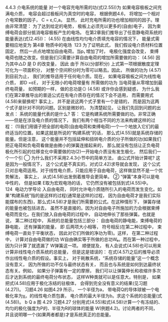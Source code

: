 4.4.3 介电系统的能量
对一个电容充电所需的功(式(2.55))为
如果电容极板之间充满电介质， 电容会超过极板间为真空时的电容， 根据例题4.6， 将增加一个相对介电常数的因子，
C = ε,C,a。
显然， 此时充电所需的功也增加相同的因子。理由非常清楚： 为了达到给定的电势， 极板上必须充以更多的(自由)电子， 因为束缚电荷会部分抵消电容极板产生的电场。
在第2章我们推导出了任意静电荷系统的能量表达(式(2.45))：
(4.55)
在由线性均匀电介质填充电容的情况下， 能量式需要相应地变为
第4章 物质中的电场  123
为了证明此式， 我们假设电介质材料位置固定， 然后一点点地增加自由电荷。当p₁ 增加了时， 电极化强度会改变， 束缚电荷也随之改变。但是我们只需要计算自由电荷的增加所需要做的功：
(4.56)
因为其中△D 是 D 的改变量， 因此
由于
所以(分部积分)
上式第一项根据散度定理可化为一项面积分， 对整个空间积分时为零可以略去。因此， 所做的功为
(4.57)
到目前为止， 我们的推导适用于任何电介质。现在， 如果电容极板之间为线性电介质， 即D =εE， 对于无限小的电荷增量有
所需做的功为
当电荷量从零增加到最终电荷量， 如预期的一样， 做的总功是⊙
(4.58)
或许你会感到疑惑， 为什么我们在第2章推导出的普适公式在有电介质存在的情况下会不适用， 而需要用式(4.58)来替换呢? 事实上， 并不是说这两个式子里有一个是错的， 而是因为这两个式子是针对不同的问题。区别是微妙的， 为清楚起见， 让我们先回到问题的出发点： 系统的能量代表的是什么? 答： 它是构建系统所需要做的功。非常正确——但是在涉及电介质的情况下， 我们有两个相当不同的方法来构建这样的过程： (1)我们用镊子把全部的电荷(自由电荷和束缚电荷)一个一个地放入它们的最终适当的位置。如果这就是所说的“构建系统”的话， 那么式(4.55)就是系统存储的能量。但是注意， 这个能量并不包括延伸和扭转电介质的分子所做的功(如果我们把正电荷和负电荷看做是由微小的弹簧连接起来的， 那么就没有包括让正负电荷极化所引起的位移变化中需要做的功(2)一开始电介质没有发生极化， 然后我们一个一个引 
◯ 为什么我们不采用2.4.3小节中的简单方法， 由公式开始计算呢? 这是因为一般情况下， 这个公式是不真实的。对式(2.42)求导就会发现， 这个公式只对总电荷适用。对于线性电介质，只能应用于自由电荷，这样做显然不是一个优势解法， 事实上， 从式(4.58)出发倒着推导会更简单。
② “弹簧”本身可以是电中性的， 但是如果 E取为宏观电场的话， 它仍然没有被包括到式(4.55)中。
124  电动力学导论
入自由电荷， 同时允许电介质随所引入的电荷而发生变化。如果“构建系统”指的是这样的过程(通常是这样的过程， 因为自由电荷才是我们实际能摆布的东西)，那么式(4.58)才是我们所需要的公式。在这种情形下， 弹簧存储的能量也被包括进去， 虽然不是直接的。因为对自由电子所施加的力会根据束缚电荷而变化。在我们放入自由电荷的过程中， 自动地伸长了那些弹簧。也就是说， 第二种过程中， 系统的总能量包括三部分： 自由电荷的静电能，束缚电荷的静电能， 还有弹簧的能量， 即
后两项大小相等， 符号相反(在第二种过程中， 束缚电荷一直处于平衡状态， 因此对它们所做的净功为零)。这样， 在第二种过程中， 计算对自由电荷做的功 W自由确实等于所做的总功W₈。而在第一种过程中， 因为只计算了就遗漏了 W弹簧这一项。
顺便提及， 有人会说式(4.58)也可以用来计算非线性电介质系统的总能量， 但是这是错误的： 在式(4.57)之后的推导必须作出线性电介质的假设。事实上， 对于耗散系统，“系统存储的能量”这一个概念没有意义， 因为所做的功不仅与最终状态有关， 而且也与系统是如何到达最终状态有关。例如， 如果分子弹簧有一定的摩擦， 我们可以让弹簧伸长和收缩许多次后才达到系统的最终电荷分布状态， 这样W种类就可以是任意大。特别是， 如果把式(4.58)应用于极化冻结的驻极体， 会得到完全没有意义的结果(见习题(4.27))。
习题4.26 如图4.29 所示， 一个半径为a， 带电荷Q的导体球被一个电极化率为χ。的线性电介质包裹， 电介质的最大半径为b。求这个系统的总能量(式(4.58))。
b
Q
a
图 4.29
习题4.27 分别用式(4.55)和式(4.58)计算一个有冻结的、均匀的极化强度为P的、半径为R的球体的能量 W(例题4.2)。讨论两者的不同， 并且说明哪一个(如果两者都是)才是系统真正的总能量。
